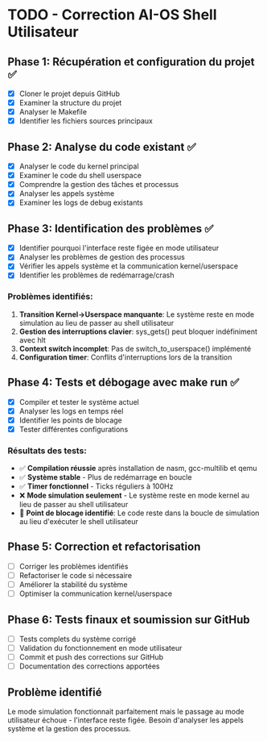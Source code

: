 # TODO - Correction AI-OS Shell Utilisateur

## Phase 1: Récupération et configuration du projet ✅
- [x] Cloner le projet depuis GitHub
- [x] Examiner la structure du projet
- [x] Analyser le Makefile
- [x] Identifier les fichiers sources principaux

## Phase 2: Analyse du code existant ✅
- [x] Analyser le code du kernel principal
- [x] Examiner le code du shell userspace
- [x] Comprendre la gestion des tâches et processus
- [x] Analyser les appels système
- [x] Examiner les logs de debug existants

## Phase 3: Identification des problèmes ✅
- [x] Identifier pourquoi l'interface reste figée en mode utilisateur
- [x] Analyser les problèmes de gestion des processus
- [x] Vérifier les appels système et la communication kernel/userspace
- [x] Identifier les problèmes de redémarrage/crash

### Problèmes identifiés:
1. **Transition Kernel→Userspace manquante**: Le système reste en mode simulation au lieu de passer au shell utilisateur
2. **Gestion des interruptions clavier**: sys_gets() peut bloquer indéfiniment avec hlt
3. **Context switch incomplet**: Pas de switch_to_userspace() implémenté
4. **Configuration timer**: Conflits d'interruptions lors de la transition

## Phase 4: Tests et débogage avec make run ✅
- [x] Compiler et tester le système actuel
- [x] Analyser les logs en temps réel
- [x] Identifier les points de blocage
- [x] Tester différentes configurations

### Résultats des tests:
- ✅ **Compilation réussie** après installation de nasm, gcc-multilib et qemu
- ✅ **Système stable** - Plus de redémarrage en boucle
- ✅ **Timer fonctionnel** - Ticks réguliers à 100Hz
- ❌ **Mode simulation seulement** - Le système reste en mode kernel au lieu de passer au shell utilisateur
- 📝 **Point de blocage identifié**: Le code reste dans la boucle de simulation au lieu d'exécuter le shell utilisateur

## Phase 5: Correction et refactorisation
- [ ] Corriger les problèmes identifiés
- [ ] Refactoriser le code si nécessaire
- [ ] Améliorer la stabilité du système
- [ ] Optimiser la communication kernel/userspace

## Phase 6: Tests finaux et soumission sur GitHub
- [ ] Tests complets du système corrigé
- [ ] Validation du fonctionnement en mode utilisateur
- [ ] Commit et push des corrections sur GitHub
- [ ] Documentation des corrections apportées

## Problème identifié
Le mode simulation fonctionnait parfaitement mais le passage au mode utilisateur échoue - l'interface reste figée. Besoin d'analyser les appels système et la gestion des processus.

